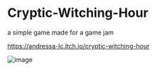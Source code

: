# Cryptic-Witching-Hour
a simple game made for a game jam

https://andressa-lc.itch.io/cryptic-witching-hour

![image](https://github.com/Andressalconstantino/Game/assets/86380516/0528beb0-3def-41d6-95f8-6623da764282)

